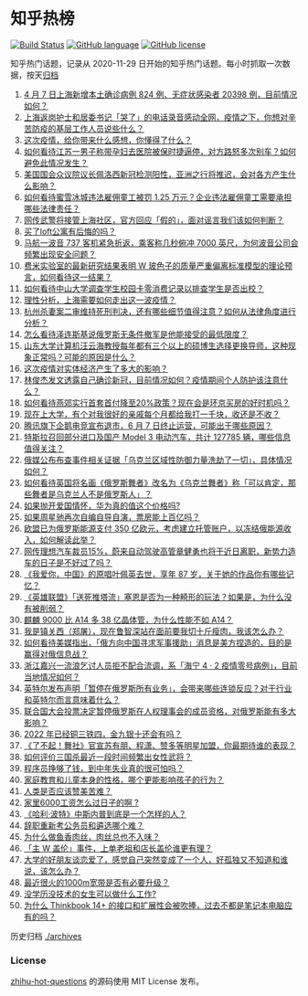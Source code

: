 # 知乎热榜
[![Build Status](https://github.com/ToWeLong/zhihu-hot-questions/workflows/CI/badge.svg)](https://github.com/ToWeLong/zhihu-hot-questions/actions)
[![GitHub language](https://img.shields.io/badge/language-golang-orange.svg)](https://golang.org/)
[![GitHub license](https://img.shields.io/github/license/ToWeLong/zhihu-hot-questions)](https://github.com/ToWeLong/zhihu-hot-questions/blob/main/LICENSE)

知乎热门话题，记录从 2020-11-29 日开始的知乎热门话题。每小时抓取一次数据，按天[归档](./archives)

<!-- BEGIN -->

1. [4 月 7 日上海新增本土确诊病例 824 例、无症状感染者 20398 例，目前情况如何？](https://www.zhihu.com/question/526653995)
1. [上海返岗护士和居委书记「哭了」的电话录音感动全网，疫情之下，你想对辛苦防疫的基层工作人员说些什么？](https://www.zhihu.com/question/526303867)
1. [这次疫情，给你带来什么感想，你懂得了什么？](https://www.zhihu.com/question/368762408)
1. [如何看待江苏一男子称带孕妇去医院被保时捷逼停，对方路怒多次别车？如何避免此情况发生？](https://www.zhihu.com/question/526476262)
1. [美国国会众议院议长佩洛西新冠检测阳性，亚洲之行将推迟，会对各方产生什么影响？](https://www.zhihu.com/question/526606067)
1. [如何看待蜜雪冰城违法雇佣童工被罚 1.25 万元？企业违法雇佣童工需要承担哪些法律责任？](https://www.zhihu.com/question/526542512)
1. [网传武警将接管上海社区，官方回应「假的」，面对谣言我们该如何判断？](https://www.zhihu.com/question/526658898)
1. [买了loft公寓有后悔的吗？](https://www.zhihu.com/question/305616998)
1. [马航一波音 737 客机紧急折返，乘客称几秒俯冲 7000 英尺，为何波音公司会频繁出现安全问题？](https://www.zhihu.com/question/526583927)
1. [费米实验室的最新研究结果表明 W 玻色子的质量严重偏离标准模型的理论预言，如何看待这一结果？](https://www.zhihu.com/question/526650510)
1. [如何看待中山大学调查学生校园卡零消费记录以排查学生是否出校？](https://www.zhihu.com/question/525960838)
1. [理性分析，上海需要如何走出这一波疫情？](https://www.zhihu.com/question/526023558)
1. [杭州杀妻案二审维持死刑判决，还有哪些细节值得注意？如何从法律角度进行分析？](https://www.zhihu.com/question/526715046)
1. [怎么看待泽连斯基说俄罗斯无条件撤军是他能接受的最低限度？](https://www.zhihu.com/question/526311146)
1. [山东大学计算机汪云海教授每年都有三个以上的硕博生选择更换导师，这种现象正常吗？可能的原因是什么？](https://www.zhihu.com/question/525761878)
1. [这次疫情对实体经济产生了多大的影响？](https://www.zhihu.com/question/438933656)
1. [林俊杰发文透露自己确诊新冠，目前情况如何？疫情期间个人防护该注意什么？](https://www.zhihu.com/question/526696009)
1. [如何看待燕郊实行首套首付降至20%政策？现在会是环京买房的好时机吗？](https://www.zhihu.com/question/526401717)
1. [现在上大学，有个对我很好的亲戚每个月都给我打一千块，收还是不收？](https://www.zhihu.com/question/507270087)
1. [腾讯旗下企鹅电竞宣布退市，6 月 7 日终止运营，可能出于哪些原因？](https://www.zhihu.com/question/526521674)
1. [特斯拉召回部分进口及国产 Model 3 电动汽车，共计 127785 辆，哪些信息值得关注？](https://www.zhihu.com/question/526537291)
1. [俄媒公布布查事件相关证据「乌克兰区域性防御力量洗劫了一切」，具体情况如何？](https://www.zhihu.com/question/526677124)
1. [如何看待英国将名画《俄罗斯舞者》改名为《乌克兰舞者》称「可以肯定，那些舞者是乌克兰人不是俄罗斯人」？](https://www.zhihu.com/question/526516419)
1. [如果抛开爱国情怀，华为真的值这个价格吗?](https://www.zhihu.com/question/515222534)
1. [如果周星驰再次自编自导自演，票房能上百亿吗？](https://www.zhihu.com/question/515894972)
1. [欧盟已为俄罗斯能源支付 350 亿欧元，考虑建立托管账户，以冻结俄能源收入，如何解读此举？](https://www.zhihu.com/question/526563632)
1. [网传理想汽车裁员15%，蔚来自动驾驶高管章健勇也将于近日离职，新势力造车的日子是不好过了吗？](https://www.zhihu.com/question/526494806)
1. [《我爱你，中国》的原唱叶佩英去世，享年 87 岁，关于她的作品你有哪些记忆？](https://www.zhihu.com/question/526636510)
1. [《英雄联盟》「送死推塔流」塞恩是否为一种畸形的玩法？如果是，为什么没有被削弱？](https://www.zhihu.com/question/526131577)
1. [麒麟 9000 比 A14 多 38 亿晶体管，为什么性能不如 A14？](https://www.zhihu.com/question/448965635)
1. [我是镇关西（郑屠），现在鲁智深站在面前要我切十斤瘦肉，我该怎么办？](https://www.zhihu.com/question/439475315)
1. [如何看待美媒指出，「俄方向中国寻求军事援助」消息是美方捏造的，目的是赢得对俄信息战？](https://www.zhihu.com/question/526530933)
1. [浙江嘉兴一流浪乞讨人员拒不配合流调，系「海宁 4 · 2 疫情零号病例」，目前当地情况如何？](https://www.zhihu.com/question/526328997)
1. [英特尔发布声明「暂停在俄罗斯所有业务」，会带来哪些连锁反应？对于行业和英特尔而言意味着什么？](https://www.zhihu.com/question/526482218)
1. [联合国大会投票决定暂停俄罗斯在人权理事会的成员资格，对俄罗斯能有多大影响？](https://www.zhihu.com/question/526652241)
1. [2022 年已经铜三铁四，金九银十还会有吗？](https://www.zhihu.com/question/526026293)
1. [《了不起！舞社》官宣苏有朋、程潇、赞多等明星加盟，你最期待谁的表现？](https://www.zhihu.com/question/526494912)
1. [如何评价三国杀最近一段时间频繁出女性武将？](https://www.zhihu.com/question/522724457)
1. [程序员挣够了钱，到中年失业真的很可怕吗？](https://www.zhihu.com/question/507161643)
1. [家庭教育和儿童本身的性格，哪个更能影响孩子的行为？](https://www.zhihu.com/question/433130488)
1. [人类是否应该赞美苦难？](https://www.zhihu.com/question/526405206)
1. [家里6000工资怎么过日子的啊 ?](https://www.zhihu.com/question/525471376)
1. [《哈利·波特》中斯内普到底是一个怎样的人？](https://www.zhihu.com/question/521336151)
1. [辞职重新考公务员和遴选哪个难？](https://www.zhihu.com/question/526094969)
1. [为什么做鱼香肉丝，肉丝总也不入味？](https://www.zhihu.com/question/385822976)
1. [「主 W 盖伦」事件，上单老祖和店长盖伦谁更有理？](https://www.zhihu.com/question/525921651)
1. [大学的好朋友谈恋爱了，感觉自己突然变成了一个人，好孤独又不知道和谁说，该怎么办？](https://www.zhihu.com/question/526658006)
1. [最近很火的1000m宽带是否有必要升级？](https://www.zhihu.com/question/302958320)
1. [没学历没技术的女生可以做什么工作?](https://www.zhihu.com/question/526256564)
1. [为什么 Thinkbook 14+ 的接口和扩展性会被吹捧，过去不都是笔记本电脑应有的吗？](https://www.zhihu.com/question/524827930)

<!-- END -->

历史归档 [./archives](./archives)


### License
[zhihu-hot-questions](https://github.com/towelong/zhihu-hot-questions) 的源码使用 MIT License 发布。